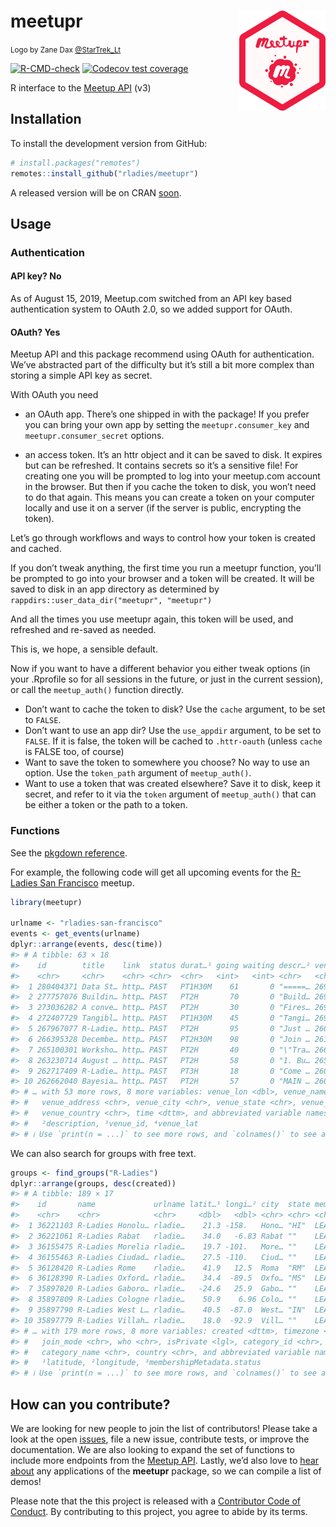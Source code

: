 
<!-- README.md is generated from README.Rmd. Please edit the Rmd file -->

# meetupr <img src="man/figures/logo.png" align="right" alt="Zane Dax @StarTrek_Lt" width="138.5" />

<small>Logo by Zane Dax
[@StarTrek_Lt](https://mobile.twitter.com/startrek_lt)</small>

<!-- badges: start -->

[![R-CMD-check](https://github.com/rladies/meetupr/actions/workflows/R-CMD-check.yaml/badge.svg)](https://github.com/rladies/meetupr/actions)
[![Codecov test
coverage](https://codecov.io/gh/rladies/meetupr/branch/master/graph/badge.svg)](https://codecov.io/gh/rladies/meetupr?branch=master)
<!-- badges: end -->

R interface to the [Meetup API](https://www.meetup.com/meetup_api/) (v3)

## Installation

To install the development version from GitHub:

``` r
# install.packages("remotes")
remotes::install_github("rladies/meetupr")
```

A released version will be on CRAN
[soon](https://github.com/rladies/meetupr/issues/24).

## Usage

### Authentication

#### API key? No

As of August 15, 2019, Meetup.com switched from an API key based
authentication system to OAuth 2.0, so we added support for OAuth.

#### OAuth? Yes

Meetup API and this package recommend using OAuth for authentication.
We’ve abstracted part of the difficulty but it’s still a bit more
complex than storing a simple API key as secret.

With OAuth you need

-   an OAuth app. There’s one shipped in with the package! If you prefer
    you can bring your own app by setting the `meetupr.consumer_key` and
    `meetupr.consumer_secret` options.

-   an access token. It’s an httr object and it can be saved to disk. It
    expires but can be refreshed. It contains secrets so it’s a
    sensitive file! For creating one you will be prompted to log into
    your meetup.com account in the browser. But then if you cache the
    token to disk, you won’t need to do that again. This means you can
    create a token on your computer locally and use it on a server (if
    the server is public, encrypting the token).

Let’s go through workflows and ways to control how your token is created
and cached.

If you don’t tweak anything, the first time you run a meetupr function,
you’ll be prompted to go into your browser and a token will be created.
It will be saved to disk in an app directory as determined by
`rappdirs::user_data_dir("meetupr", "meetupr")`

And all the times you use meetupr again, this token will be used, and
refreshed and re-saved as needed.

This is, we hope, a sensible default.

Now if you want to have a different behavior you either tweak options
(in your .Rprofile so for all sessions in the future, or just in the
current session), or call the `meetup_auth()` function directly.

-   Don’t want to cache the token to disk? Use the `cache` argument, to
    be set to `FALSE`.
-   Don’t want to use an app dir? Use the `use_appdir` argument, to be
    set to `FALSE`. If it is false, the token will be cached to
    `.httr-oauth` (unless `cache` is FALSE too, of course)
-   Want to save the token to somewhere you choose? No way to use an
    option. Use the `token_path` argument of `meetup_auth()`.
-   Want to use a token that was created elsewhere? Save it to disk,
    keep it secret, and refer to it via the `token` argument of
    `meetup_auth()` that can be either a token or the path to a token.

### Functions

See the [pkgdown
reference](https://rladies.github.io/meetupr/reference/index.html).

For example, the following code will get all upcoming events for the
[R-Ladies San Francisco](https://meetup.com/rladies-san-francisco)
meetup.

``` r
library(meetupr)

urlname <- "rladies-san-francisco"
events <- get_events(urlname)
dplyr::arrange(events, desc(time))
#> # A tibble: 63 × 18
#>    id        title    link  status durat…¹ going waiting descr…² venue…³ venue…⁴
#>    <chr>     <chr>    <chr> <chr>  <chr>   <int>   <int> <chr>   <chr>     <dbl>
#>  1 280404371 Data St… http… PAST   PT1H30M    61       0 "=====… 269060…   -8.52
#>  2 277757076 Buildin… http… PAST   PT2H       70       0 "Build… 269060…   -8.52
#>  3 273036282 A conve… http… PAST   PT2H       30       0 "Fires… 269060…   -8.52
#>  4 272407729 Tangibl… http… PAST   PT1H30M    45       0 "Tangi… 269060…   -8.52
#>  5 267967077 R-Ladie… http… PAST   PT2H       95       0 "Just … 260586…   37.8 
#>  6 266395328 Decembe… http… PAST   PT2H30M    98       0 "Join … 261907…   37.8 
#>  7 265100301 Worksho… http… PAST   PT2H       40       0 "\"Tra… 266458…   37.8 
#>  8 263230714 August … http… PAST   PT2H       58       0 "1. Bu… 265200…   37.6 
#>  9 262717409 R-Ladie… http… PAST   PT3H       18       0 "Come … 260979…   37.8 
#> 10 262662040 Bayesia… http… PAST   PT2H       57       0 "MAIN … 260597…   37.8 
#> # … with 53 more rows, 8 more variables: venue_lon <dbl>, venue_name <chr>,
#> #   venue_address <chr>, venue_city <chr>, venue_state <chr>, venue_zip <chr>,
#> #   venue_country <chr>, time <dttm>, and abbreviated variable names ¹​duration,
#> #   ²​description, ³​venue_id, ⁴​venue_lat
#> # ℹ Use `print(n = ...)` to see more rows, and `colnames()` to see all variable names
```

We can also search for groups with free text.

``` r
groups <- find_groups("R-Ladies")
dplyr::arrange(groups, desc(created))
#> # A tibble: 189 × 17
#>    id       name             urlname latit…¹ longi…² city  state membe…³ members
#>    <chr>    <chr>            <chr>     <dbl>   <dbl> <chr> <chr> <chr>     <int>
#>  1 36221103 R-Ladies Honolu… rladie…    21.3 -158.   Hono… "HI"  LEADER       11
#>  2 36221061 R-Ladies Rabat   rladie…    34.0   -6.83 Rabat ""    LEADER      145
#>  3 36155475 R-Ladies Morelia rladie…    19.7 -101.   More… ""    LEADER       97
#>  4 36155463 R-Ladies Ciudad… rladie…    27.5 -110.   Ciud… ""    LEADER        2
#>  5 36128420 R-Ladies Rome    rladie…    41.9   12.5  Roma  "RM"  LEADER       25
#>  6 36128390 R-Ladies Oxford… rladie…    34.4  -89.5  Oxfo… "MS"  LEADER        3
#>  7 35897820 R-Ladies Gaboro… rladie…   -24.6   25.9  Gabo… ""    LEADER      490
#>  8 35897809 R-Ladies Cologne rladie…    50.9    6.96 Colo… ""    LEADER      178
#>  9 35897790 R-Ladies West L… rladie…    40.5  -87.0  West… "IN"  LEADER        9
#> 10 35897779 R-Ladies Villah… rladie…    18.0  -92.9  Vill… ""    LEADER      116
#> # … with 179 more rows, 8 more variables: created <dttm>, timezone <chr>,
#> #   join_mode <chr>, who <chr>, isPrivate <lgl>, category_id <chr>,
#> #   category_name <chr>, country <chr>, and abbreviated variable names
#> #   ¹​latitude, ²​longitude, ³​membershipMetadata.status
#> # ℹ Use `print(n = ...)` to see more rows, and `colnames()` to see all variable names
```

## How can you contribute?

We are looking for new people to join the list of contributors! Please
take a look at the open
[issues](https://github.com/rladies/meetupr/issues), file a new issue,
contribute tests, or improve the documentation. We are also looking to
expand the set of functions to include more endpoints from the [Meetup
API](https://www.meetup.com/meetup_api/). Lastly, we’d also love to
[hear about](https://github.com/rladies/meetupr/issues/74) any
applications of the **meetupr** package, so we can compile a list of
demos!

Please note that the this project is released with a [Contributor Code
of
Conduct](https://github.com/rladies/.github/blob/master/CODE_OF_CONDUCT.md).
By contributing to this project, you agree to abide by its terms.
